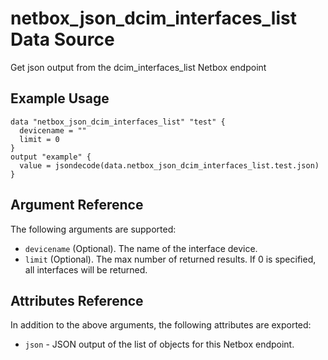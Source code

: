 # netbox\_json\_dcim\_interfaces\_list Data Source

Get json output from the dcim_interfaces_list Netbox endpoint

## Example Usage

```hcl
data "netbox_json_dcim_interfaces_list" "test" {
  devicename = ""
  limit = 0
}
output "example" {
  value = jsondecode(data.netbox_json_dcim_interfaces_list.test.json)
}
```

## Argument Reference

The following arguments are supported:

* ``devicename`` (Optional). The name of the interface device.
* ``limit`` (Optional). The max number of returned results. If 0 is specified, all interfaces will be returned.

## Attributes Reference

In addition to the above arguments, the following attributes are exported:
* ``json`` - JSON output of the list of objects for this Netbox endpoint.

